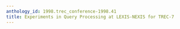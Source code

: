 ```yaml
---
anthology_id: 1998.trec_conference-1998.41
title: Experiments in Query Processing at LEXIS-NEXIS for TREC-7
---
```

